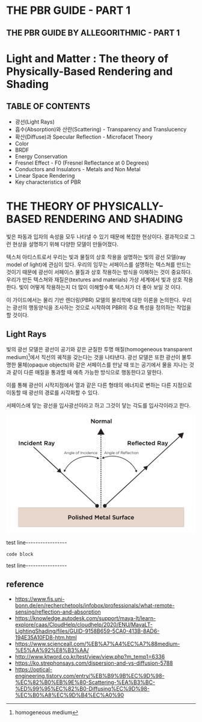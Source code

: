 THE PBR GUIDE - PART 1
===

THE PBR GUIDE BY ALLEGORITHMIC - PART 1
---

# Light and Matter : The theory of Physically-Based Rendering and Shading
## TABLE OF CONTENTS
* 광선(Light Rays)
* 흡수(Absorption)와 산란(Scattering) - Transparency and Translucency
* 확산(Diffuse)과 Specular Reflection - Microfacet Theory
* Color
* BRDF
* Energy Conservation
* Fresnel Effect - F0 (Fresnel Reflectance at 0 Degrees)
* Conductors and Insulators - Metals and Non Metal
* Linear Space Rendering
* Key characteristics of PBR


# THE THEORY OF PHYSICALLY-BASED RENDERING AND SHADING
 빛은 파동과 입자의 속성을 모두 나타낼 수 있기 때문에 복잡한 현상이다. 결과적으로 그런 현상을 설명하기 위해 다양한 모델이 만들어졌다.

 텍스처 아티스트로서 우리는 빛과 물질의 상호 작용을 설명하는 빛의 광선 모델(ray model of light)에 관심이 있다. 우리의 임무는 서페이스를 설명하는 텍스쳐를 만드는 것이기 때문에 광선이 서페이스 물질과 상호 작용하는 방식을 이해하는 것이 중요하다. 우리가 만든 텍스쳐와 재질은(textures and materials) 가상 세계에서 빛과 상호 작용한다. 빛이 어떻게 작용하는지 더 많이 이해할수록 텍스처가 더 좋아 보일 것 이다.

 이 가이드에서는 물리 기반 렌더링(PBR) 모델의 물리학에 대한 이론을 논의한다. 우리는 광선의 행동양식을 조사하는 것으로 시작하여 PBR의 주요 특성을 정의하는 작업을 할 것이다.

## Light Rays
 빛의 광선 모델은 광선이 공기와 같은 균질한 투명 매질(homogeneous transparent medium)[^HomogeneousMedium]에서 직선의 궤적을 갖는다는 것을 나타낸다. 광선 모델은 또한 광선이 불투명한 물체(opaque objects)와 같은 서페이스를 만날 때 또는 공기에서 물을 지나는 것과 같이 다른 매질을 통과할 때 예측 가능한 방식으로 행동한다고 말한다.

 이를 통해 광선이 시작지점에서 열과 같은 다른 형태의 에너지로 변하는 다른 지점으로 이동할 때 광선의 경로를 시각화할 수 있다.

 서페이스에 닿는 광선을 입사광선이라고 하고 그것이 닿는 각도를 입사각이라고 한다.

[^HomogeneousMedium]: homogeneous medium



![figure01](/img/figure01.png)
<!--
<img src="/img/figure01.png" width="450px" height="300px" title="10px" alt="figure01"></img><br/>
-->







































test line-----------------

    code block

test line-----------------

## reference
* <https://www.fis.uni-bonn.de/en/recherchetools/infobox/professionals/what-remote-sensing/reflection-and-absorption>
* <https://knowledge.autodesk.com/support/maya-lt/learn-explore/caas/CloudHelp/cloudhelp/2020/ENU/MayaLT-LightingShading/files/GUID-9158B659-5CA0-413B-8AD6-194E35A10FD8-htm.html>
* <https://www.scienceall.com/%EB%A7%A4%EC%A7%88medium-%E5%AA%92%E8%B3%AA/>
* <http://www.ktword.co.kr/test/view/view.php?m_temp1=6336>
* <https://ko.strephonsays.com/dispersion-and-vs-diffusion-5788>
* <https://optical-engineering.tistory.com/entry/%EB%B9%9B%EC%9D%98-%EC%82%B0%EB%9E%80-Scattering-%EA%B3%BC-%ED%99%95%EC%82%B0-Diffusing%EC%9D%98-%EC%B0%A8%EC%9D%B4%EC%A0%90>
